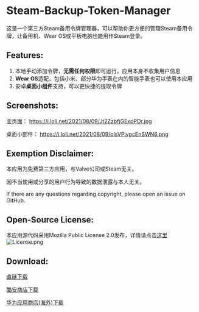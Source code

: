 # Steam-Backup-Token-Manager
这是一个第三方Steam备用令牌管理器，可以帮助你更方便的管理Steam备用令牌，让备用机、Wear OS或平板电脑也能用作Steam登录。

## Features: 
1. 本地手动添加令牌，**无需任何权限**即可运行，应用本身不收集用户信息
2. **Wear OS**适配，包括小米、部分华为手表在内的智能手表也可以使用本应用
3. 安卓**桌面小组件**支持，可以更快捷的提取令牌

## Screenshots:
主页面： https://i.loli.net/2021/08/09/Jt2ZzbfjGExpPDr.jpg

桌面小部件： https://i.loli.net/2021/08/09/olsVPiypcEnSWN6.png

## Exemption Disclaimer:
本应用为免费第三方应用，与Valve公司或Steam无关。

因不当使用或分享的用户行为导致的数据泄露与本人无关。

If there are any questions regarding copyright, please open an issue on GitHub.

## Open-Source License:
本应用源代码采用Mozilla Public License 2.0发布，详情请点击[这里](LICENSE)
![License.png](https://i.loli.net/2021/08/09/vZ96UNqoJBYXkym.png)

## Download:
[直链下载](https://github.com/Koukotsukan/Steam-Backup-Token-Manager/releases/latest/download/app-release.apk)

[酷安商店下载](http://www.coolapk.com/apk/286904)

[华为应用商店(海外)下载](https://appgallery.huawei.com/#/app/C104607179)
